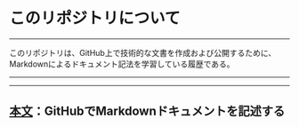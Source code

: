 # このリポジトリについて
---

このリポジトリは、GitHub上で技術的な文書を作成および公開するために、Markdownによるドキュメント記法を学習している履歴である。

---

---

## [本文][top]：GitHubでMarkdownドキュメントを記述する

<!-- URLの参照先 -->
[top]:documentation/top.md
